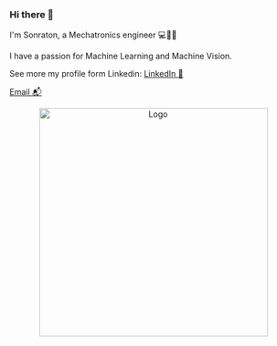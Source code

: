 ### Hi there 👋

I'm Sonraton, a Mechatronics engineer 💻🍲🥡

I have a passion for Machine Learning and Machine Vision.

See more my profile form Linkedin:
[LinkedIn 💼](https://www.linkedin.com/in/sonraton-noppakunposawang-321a88253/)

[Email 📬](sonraton.n@gmail.com)


<p align="center"><a><img src="[https://img.shields.io/badge/-C++-000000?style=flat&logo=C%2B%2B&logoColor=00599C)https://img.shields.io/badge/-C++-000000?style=flat&logo=C%2B%2B&logoColor=00599C]" width="400" alt="Logo"></a></p>
